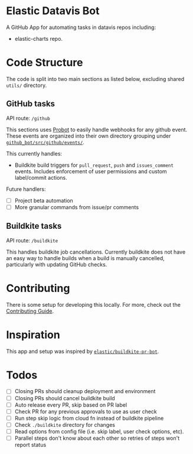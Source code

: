 # Elastic Datavis Bot

A GitHub App for automating tasks in datavis repos including:

- elastic-charts repo.

# Code Structure

The code is split into two main sections as listed below, excluding shared `utils/` directory.

## GitHub tasks

API route: `/github`

This sections uses [Probot](https://github.com/probot/probot) to easily handle webhooks for any github event. These events are organized into their own directory grouping under [`github_bot/src/github/events/`](https://github.com/elastic/elastic-charts/tree/master/github_bot/src/github/events).

This currently handles:

- Buildkite build triggers for `pull_request`, `push` and `issues_comment` events. Includes enforcement of user permissions and custom label/commit actions.

Future handlers:

- [ ] Project beta automation
- [ ] More granular commands from issue/pr comments

## Buildkite tasks

API route: `/buildkite`

This handles buildkite job cancellations. Currently buildkite does not have an easy way to handle builds when a build is manually cancelled, particularly with updating GitHub checks.


# Contributing

There is some setup for developing this locally. For more, check out the [Contributing Guide](CONTRIBUTING.md).

# Inspiration

This app and setup was inspired by [`elastic/buildkite-pr-bot`](https://github.com/elastic/buildkite-pr-bot).

# Todos

- [ ] Closing PRs should cleanup deployment and environment
- [ ] Closing PRs should cancel buildkite build
- [ ] Auto release every PR, skip based on PR label
- [ ] Check PR for any previous approvals to use as user check
- [ ] Run step skip logic from cloud fn instead of buildkite pipeline
- [ ] Check `./buildkite` directory for changes
- [ ] Read options from config file (i.e. skip label, user check options, etc).
- [ ] Parallel steps don't know about each other so retries of steps won't report status
